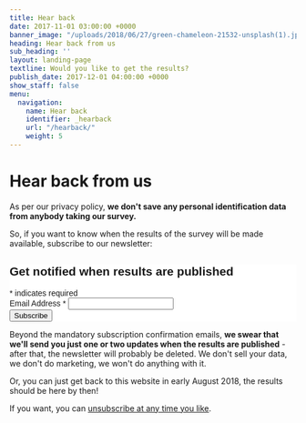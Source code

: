 ```yaml
---
title: Hear back
date: 2017-11-01 03:00:00 +0000
banner_image: "/uploads/2018/06/27/green-chameleon-21532-unsplash(1).jpg"
heading: Hear back from us
sub_heading: ''
layout: landing-page
textline: Would you like to get the results?
publish_date: 2017-12-01 04:00:00 +0000
show_staff: false
menu:
  navigation:
    name: Hear back
    identifier: _hearback
    url: "/hearback/"
    weight: 5
---
```


# Hear back from us

As per our privacy policy, **we don't save any personal identification data from anybody taking our survey.**

So, if you want to know when the results of the survey will be made available, subscribe to our newsletter:

<!-- Begin MailChimp Signup Form -->
<link href="//cdn-images.mailchimp.com/embedcode/classic-10_7.css" rel="stylesheet" type="text/css">
<style type="text/css">
	#mc_embed_signup{background:#fff; clear:left; font:14px Helvetica,Arial,sans-serif; }
	/* Add your own MailChimp form style overrides in your site stylesheet or in this style block.
	   We recommend moving this block and the preceding CSS link to the HEAD of your HTML file. */
</style>
<div id="mc_embed_signup">
<form action="https://franzoni.us2.list-manage.com/subscribe/post?u=455301d4ed2519c7d1144777d&amp;id=2ed8cb68a9" method="post" id="mc-embedded-subscribe-form" name="mc-embedded-subscribe-form" class="validate" target="_blank" novalidate>
    <div id="mc_embed_signup_scroll">
	<h2>Get notified when results are published</h2>
<div class="indicates-required"><span class="asterisk">*</span> indicates required</div>
<div class="mc-field-group">
	<label for="mce-EMAIL">Email Address  <span class="asterisk">*</span>
</label>
	<input type="email" value="" name="EMAIL" class="required email" id="mce-EMAIL">
</div>
	<div id="mce-responses" class="clear">
		<div class="response" id="mce-error-response" style="display:none"></div>
		<div class="response" id="mce-success-response" style="display:none"></div>
	</div>    <!-- real people should not fill this in and expect good things - do not remove this or risk form bot signups-->
    <div style="position: absolute; left: -5000px;" aria-hidden="true"><input type="text" name="b_455301d4ed2519c7d1144777d_2ed8cb68a9" tabindex="-1" value=""></div>
    <div class="clear"><input type="submit" value="Subscribe" name="subscribe" id="mc-embedded-subscribe" class="button"></div>
    </div>
</form>
</div>
<script type='text/javascript' src='//s3.amazonaws.com/downloads.mailchimp.com/js/mc-validate.js'></script><script type='text/javascript'>(function($) {window.fnames = new Array(); window.ftypes = new Array();fnames[0]='EMAIL';ftypes[0]='email';fnames[1]='FNAME';ftypes[1]='text';fnames[2]='LNAME';ftypes[2]='text';fnames[3]='ADDRESS';ftypes[3]='address';fnames[4]='PHONE';ftypes[4]='phone';}(jQuery));var $mcj = jQuery.noConflict(true);</script>
<!--End mc_embed_signup-->

Beyond the mandatory subscription confirmation emails, **we swear that we'll send you just one 
or two updates when the results are published** - after that, the newsletter will
probably be deleted. We don't sell your data, we don't do marketing, we won't do anything with it.

Or, you can just get back to this website in early August 2018, the results should be here by then!

If you want, you can [unsubscribe at any time you like](https://misalignedtech.us2.list-manage.com/unsubscribe?u=455301d4ed2519c7d1144777d&id=2ed8cb68a9).
